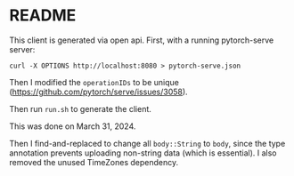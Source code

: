 # README

This client is generated via open api. First, with a running pytorch-serve server:
```
curl -X OPTIONS http://localhost:8080 > pytorch-serve.json
```
Then I modified the `operationIDs` to be unique (https://github.com/pytorch/serve/issues/3058).

Then run `run.sh` to generate the client.

This was done on March 31, 2024.

Then I find-and-replaced to change all `body::String` to `body`, since the type annotation prevents uploading non-string data (which is essential). I also removed the unused TimeZones dependency.
